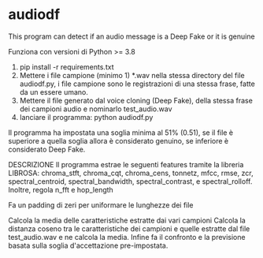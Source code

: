 # audiodf
This program can detect if an audio message is a Deep Fake or it is genuine

Funziona con versioni di Python >= 3.8

1) pip install -r requirements.txt
2) Mettere i file campione (minimo 1) *.wav nella stessa directory del file audiodf.py, i file campione sono le registrazioni di una stessa frase, fatte da un essere umano.
3) Mettere il file generato dal voice cloning (Deep Fake), della stessa frase dei campioni audio e nominarlo test_audio.wav
4) lanciare il programma:
   python audiodf.py

Il programma ha impostata una soglia minima al 51% (0.51), se il file è superiore a quella soglia allora è considerato genuino, se inferiore è considerato Deep Fake.

DESCRIZIONE
Il programma estrae le seguenti features tramite la libreria LIBROSA:
chroma_stft, chroma_cqt, chroma_cens, tonnetz, mfcc, rmse, zcr, spectral_centroid, spectral_bandwidth, spectral_contrast, e spectral_rolloff. Inoltre, regola n_fft e hop_length

Fa un padding di zeri per uniformare le lunghezze dei file

Calcola la media delle caratteristiche estratte dai vari campioni
Calcola la distanza coseno tra le caratteristiche dei campioni e quelle estratte dal file test_audio.wav e ne calcola la media.
Infine fa il confronto e la previsione basata sulla soglia d'accettazione pre-impostata.
